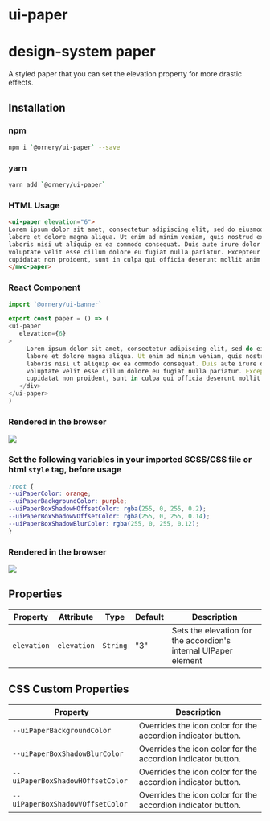 # ui-paper

# design-system paper
A styled paper that you can set the elevation property for more drastic effects.

## Installation

### npm
```bash
npm i `@ornery/ui-paper` --save
```

### yarn
```bash
yarn add `@ornery/ui-paper`
```

### HTML Usage
```html
<ui-paper elevation="6">
Lorem ipsum dolor sit amet, consectetur adipiscing elit, sed do eiusmod tempor incididunt ut
labore et dolore magna aliqua. Ut enim ad minim veniam, quis nostrud exercitation ullamco
laboris nisi ut aliquip ex ea commodo consequat. Duis aute irure dolor in reprehenderit in
voluptate velit esse cillum dolore eu fugiat nulla pariatur. Excepteur sint occaecat
cupidatat non proident, sunt in culpa qui officia deserunt mollit anim id est laborum.
</mwc-paper>
```

### React Component

```js
import `@ornery/ui-banner`

export const paper = () => (
<ui-paper
   elevation={6}
>
     Lorem ipsum dolor sit amet, consectetur adipiscing elit, sed do eiusmod tempor incididunt ut
     labore et dolore magna aliqua. Ut enim ad minim veniam, quis nostrud exercitation ullamco
     laboris nisi ut aliquip ex ea commodo consequat. Duis aute irure dolor in reprehenderit in
     voluptate velit esse cillum dolore eu fugiat nulla pariatur. Excepteur sint occaecat
     cupidatat non proident, sunt in culpa qui officia deserunt mollit anim id est laborum.
   </div>
</ui-paper>
)
```

### Rendered in the browser

![](samples/paper.png)
<br/>

### Set the following variables in your imported SCSS/CSS file or html `style` tag, before usage

```css
:root {
--uiPaperColor: orange;
--uiPaperBackgroundColor: purple;
--uiPaperBoxShadowHOffsetColor: rgba(255, 0, 255, 0.2);
--uiPaperBoxShadowVOffsetColor: rgba(255, 0, 255, 0.14);
--uiPaperBoxShadowBlurColor: rgba(255, 0, 255, 0.12);
}
```

### Rendered in the browser

![](samples/paper-custom.png)
<br/>

## Properties

| Property    | Attribute   | Type     | Default | Description                                      |
|-------------|-------------|----------|---------|--------------------------------------------------|
| `elevation` | `elevation` | `String` | "3"     | Sets the elevation for the accordion's internal UIPaper element |

## CSS Custom Properties

| Property                          | Description                                      |
|-----------------------------------|--------------------------------------------------|
| `--uiPaperBackgroundColor`       | Overrides the icon color for the accordion indicator button. |
| `--uiPaperBoxShadowBlurColor`    | Overrides the icon color for the accordion indicator button. |
| `--uiPaperBoxShadowHOffsetColor` | Overrides the icon color for the accordion indicator button. |
| `--uiPaperBoxShadowVOffsetColor` | Overrides the icon color for the accordion indicator button. |
